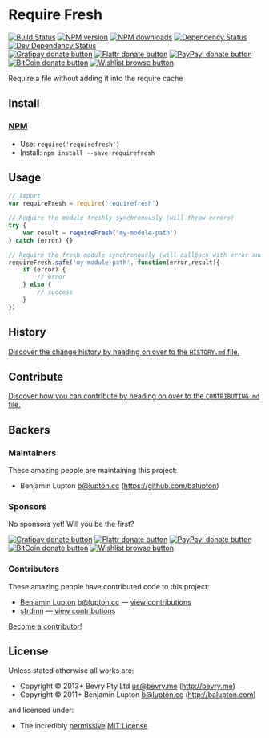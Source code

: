 
<!-- TITLE/ -->

# Require Fresh

<!-- /TITLE -->


<!-- BADGES/ -->

[![Build Status](https://img.shields.io/travis/bevry/requirefresh/master.svg)](http://travis-ci.org/bevry/requirefresh "Check this project's build status on TravisCI")
[![NPM version](https://img.shields.io/npm/v/requirefresh.svg)](https://npmjs.org/package/requirefresh "View this project on NPM")
[![NPM downloads](https://img.shields.io/npm/dm/requirefresh.svg)](https://npmjs.org/package/requirefresh "View this project on NPM")
[![Dependency Status](https://img.shields.io/david/bevry/requirefresh.svg)](https://david-dm.org/bevry/requirefresh)
[![Dev Dependency Status](https://img.shields.io/david/dev/bevry/requirefresh.svg)](https://david-dm.org/bevry/requirefresh#info=devDependencies)<br/>
[![Gratipay donate button](https://img.shields.io/gratipay/bevry.svg)](https://www.gratipay.com/bevry/ "Donate weekly to this project using Gratipay")
[![Flattr donate button](https://img.shields.io/badge/flattr-donate-yellow.svg)](http://flattr.com/thing/344188/balupton-on-Flattr "Donate monthly to this project using Flattr")
[![PayPayl donate button](https://img.shields.io/badge/paypal-donate-yellow.svg)](https://www.paypal.com/cgi-bin/webscr?cmd=_s-xclick&hosted_button_id=QB8GQPZAH84N6 "Donate once-off to this project using Paypal")
[![BitCoin donate button](https://img.shields.io/badge/bitcoin-donate-yellow.svg)](https://coinbase.com/checkouts/9ef59f5479eec1d97d63382c9ebcb93a "Donate once-off to this project using BitCoin")
[![Wishlist browse button](https://img.shields.io/badge/wishlist-donate-yellow.svg)](http://amzn.com/w/2F8TXKSNAFG4V "Buy an item on our wishlist for us")

<!-- /BADGES -->


<!-- DESCRIPTION/ -->

Require a file without adding it into the require cache

<!-- /DESCRIPTION -->


<!-- INSTALL/ -->

## Install

### [NPM](http://npmjs.org/)
- Use: `require('requirefresh')`
- Install: `npm install --save requirefresh`

<!-- /INSTALL -->


## Usage

``` javascript
// Import
var requireFresh = require('requirefresh')

// Require the module freshly synchronously (will throw errors)
try {
	var result = requireFresh('my-module-path')
} catch (error) {}

// Require the fresh module synchronously (will callback with error and result)
requireFresh.safe('my-module-path', function(error,result){
	if (error) {
		// error
	} else {
		// success
	}
})
```

<!-- HISTORY/ -->

## History
[Discover the change history by heading on over to the `HISTORY.md` file.](https://github.com/bevry/requirefresh/blob/master/HISTORY.md#files)

<!-- /HISTORY -->


<!-- CONTRIBUTE/ -->

## Contribute

[Discover how you can contribute by heading on over to the `CONTRIBUTING.md` file.](https://github.com/bevry/requirefresh/blob/master/CONTRIBUTING.md#files)

<!-- /CONTRIBUTE -->


<!-- BACKERS/ -->

## Backers

### Maintainers

These amazing people are maintaining this project:

- Benjamin Lupton <b@lupton.cc> (https://github.com/balupton)

### Sponsors

No sponsors yet! Will you be the first?

[![Gratipay donate button](https://img.shields.io/gratipay/bevry.svg)](https://www.gratipay.com/bevry/ "Donate weekly to this project using Gratipay")
[![Flattr donate button](https://img.shields.io/badge/flattr-donate-yellow.svg)](http://flattr.com/thing/344188/balupton-on-Flattr "Donate monthly to this project using Flattr")
[![PayPayl donate button](https://img.shields.io/badge/paypal-donate-yellow.svg)](https://www.paypal.com/cgi-bin/webscr?cmd=_s-xclick&hosted_button_id=QB8GQPZAH84N6 "Donate once-off to this project using Paypal")
[![BitCoin donate button](https://img.shields.io/badge/bitcoin-donate-yellow.svg)](https://coinbase.com/checkouts/9ef59f5479eec1d97d63382c9ebcb93a "Donate once-off to this project using BitCoin")
[![Wishlist browse button](https://img.shields.io/badge/wishlist-donate-yellow.svg)](http://amzn.com/w/2F8TXKSNAFG4V "Buy an item on our wishlist for us")

### Contributors

These amazing people have contributed code to this project:

- [Benjamin Lupton](https://github.com/balupton) <b@lupton.cc> — [view contributions](https://github.com/bevry/requirefresh/commits?author=balupton)
- [sfrdmn](https://github.com/sfrdmn) — [view contributions](https://github.com/bevry/requirefresh/commits?author=sfrdmn)

[Become a contributor!](https://github.com/bevry/requirefresh/blob/master/CONTRIBUTING.md#files)

<!-- /BACKERS -->


<!-- LICENSE/ -->

## License

Unless stated otherwise all works are:

- Copyright &copy; 2013+ Bevry Pty Ltd <us@bevry.me> (http://bevry.me)
- Copyright &copy; 2011+ Benjamin Lupton <b@lupton.cc> (http://balupton.com)

and licensed under:

- The incredibly [permissive](http://en.wikipedia.org/wiki/Permissive_free_software_licence) [MIT License](http://opensource.org/licenses/mit-license.php)

<!-- /LICENSE -->


